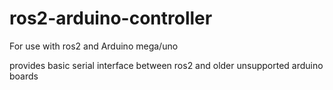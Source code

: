 # ros2-arduino-controller
For use with ros2 and Arduino mega/uno

provides basic serial interface between ros2 and older unsupported arduino boards
